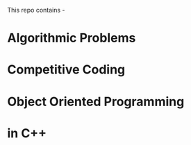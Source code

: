 This repo contains - 

# Algorithmic Problems
# Competitive Coding 
# Object Oriented Programming 
# in C++

 